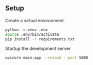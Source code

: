 
## Setup

Create a virtual environment.
```bash
python -m venv .env
source .env/bin/activate
pip install -r requirements.txt
```

Startup the development server
```bash
uvicorn main:app --reload --port 5000
```
